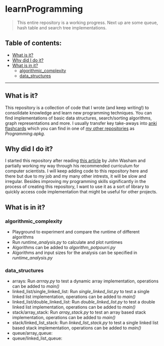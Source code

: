 # learnProgramming
> This entire repository is a working progress. Next up are some queue, hash table and search tree implementations.


## Table of contents:
- [What is it?](#what-is-it)
- [Why did I do it?](#why-did-i-do-it)
- [What is in it?](#what-is-in-it)
  - [algorithmic_complexity](algorithmic_complexity)
  - [data_structures](data_structures)

---

## What is it?
This repository is a collection of code that I wrote (and keep writing!) to consolidate knowledge and learn new programming techniques. You can find implementations of basic data structures, search/sorting algorithms, graph representations and more. I usually transfer key take-aways into [anki flashcards](https://apps.ankiweb.net/)  which you can find in one of [my other repositories](https://github.com/mykingdomforapawn/ankiFlashcards) as *Programming.apkg*.


## Why did I do it?
I started this repository after reading [this article](https://www.freecodecamp.org/news/why-i-studied-full-time-for-8-months-for-a-google-interview-cc662ce9bb13/) by John Washam and partially working my way through his recommended curriculum for computer scientists. I will keep adding code to this repository here and there but due to my job and my many other intrests, it will be slow and irregular. Besides improving my programming skills significantly in the process of creating this repository, I want to use it as a sort of library to quickly access code implementation that might be useful for other projects. 

## What is in it?
### algorithmic_complexity
- Playground to experiment and compare the runtime of different algorithms
- Run *runtime_analysis.py* to calculate and plot runtimes
- Algorithms can be added to *algorithm_potpourri.py*
- Algorithms and input sizes for the analysis can be specified in *runtime_analysis.py*

### data_structures
- arrays: Run *arrray.py* to test a dynamic array implementation, operations can be added to *main()*
- linked_list/single_linked_list: Run *single_linked_list.py* to test a single linked list implementation, operations can be added to *main()*
- linked_list/double_linked_list: Run *double_linked_list.py* to test a double linked list implementation, operations can be added to *main()*
- stack/array_stack: Run *array_stack.py* to test an array based stack implementation, operations can be added to *main()*
- stack/linked_list_stack: Run *linked_list_stack.py* to test a single linked list based stack implementation, operations can be added to *main()*
- queue/array_queue:
- queue/linked_list_queue:
